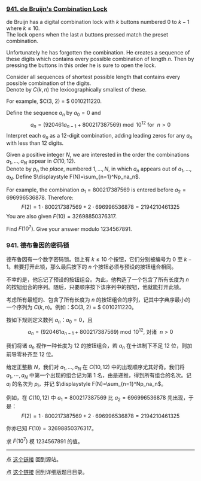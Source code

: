 
### [941. de Bruijn's Combination Lock](https://projecteuler.net/problem=941)

de Bruijn has a digital combination lock with $k$ buttons numbered $0$ to $k-1$ where $k \le 10$.  
The lock opens when the last $n$ buttons pressed match the preset combination.

Unfortunately he has forgotten the combination. He creates a sequence of these digits which contains every possible combination of length $n$. Then by pressing the buttons in this order he is sure to open the lock.

Consider all sequences of shortest possible length that contains every possible combination of the digits.  
Denote by $C(k, n)$ the lexicographically smallest of these.

For example, $C(3, 2) = $ 0010211220.

Define the sequence $a_n$ by $a_0=0$ and  
$$
a_n=(920461 a_{n-1}+800217387569)\bmod 10^{12} \text{ for }\  n > 0
$$
Interpret each $a_n$ as a $12$-digit combination, adding leading zeros for any $a_n$ with less than $12$ digits.

Given a positive integer $N$, we are interested in the order the combinations $a_1,\dots,a_N$ appear in $C(10,12)$.  
Denote by $p_n$ the *place*, numbered $1,\dots,N$, in which $a_n$ appears out of $a_1,\dots,a_N$. Define $\displaystyle F(N)=\sum_{n=1}^Np_na_n$.

For example, the combination $a_1=800217387569$ is entered before $a_2=696996536878$. Therefore:
$$
F(2)=1\cdot800217387569 + 2\cdot696996536878 = 2194210461325
$$
You are also given $F(10)=32698850376317$.

Find $F(10^7)$. Give your answer modulo $1234567891$.

### 941. 德布鲁因的密码锁

德布鲁因有一个数字密码锁。锁上有 $k \leq 10$ 个按钮，它们分别被编号为 $0$ 至 $k - 1$。若要打开此锁，那么最后按下的 $n$ 个按钮必须与预设的按钮组合相同。

不幸的是，他忘记了预设的按钮组合。为此，他构造了一个包含了所有长度为 $n$ 的按钮组合的序列。随后，只要顺序按下该序列中的按钮，他就能打开此锁。

考虑所有最短的、包含了所有长度为 $n$ 的按钮组合的序列，记其中字典序最小的一个序列为 $C(k, n)$。例如：$C(3, 2) = $ 0010211220。

按如下规则定义数列 $a_n$：$a_0=0$，且   
$$
a_n=(920461 a_{n-1}+800217387569)\bmod 10^{12} \text{, 对诸 }\  n > 0
$$

我们将诸 $a_n$ 视作一种长度为 $12$ 的按钮组合，若 $a_n$ 在十进制下不足 $12$ 位，则加前导零补齐至 $12$ 位。

给定正整数 $N$，我们对 $a_1,\dots,a_N$ 在 $C(10, 12)$ 中的出现顺序尤其好奇。我们将 $a_1, \cdots, a_N$ 中第一个出现的组合记为第 $1$ 名，由是递推，得到所有组合的名次。记 $a_i$ 的名次为 $p_i$，并记 $\displaystyle F(N)=\sum_{n=1}^Np_na_n$。


例如，在 $C(10, 12)$ 中 $a_1=800217387569$ 比 $a_2=696996536878$ 先出现，于是：
$$
F(2)=1\cdot800217387569 + 2\cdot696996536878 = 2194210461325
$$

你亦已知 $F(10)=32698850376317$。

求 $F(10^7)$ 模 $1234567891$ 的值。

---

点 [这个链接](https://fsy-juruo.github.io/pe-chinese-translation/) 回到源站。

点 [这个链接](https://fsy-juruo.github.io/pe-chinese-translation/detailed_content_archives.html) 回到详细版题目目录。

